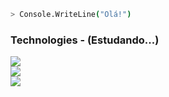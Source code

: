 ```bash
> Console.WriteLine("Olá!")
```


<div aling="start">
<h3>Technologies - (Estudando...)</h3
                         <!-- Todos icons das tecnologias -->
<div>
  <img src="https://skillicons.dev/icons?i=html,css,js" />
</div>
<div>
<img src="https://skillicons.dev/icons?i=typescript,php,cs" />
</div>
<div>
  <img src="https://skillicons.dev/icons?i=dotnet,react" />
</div>




  
</div>

